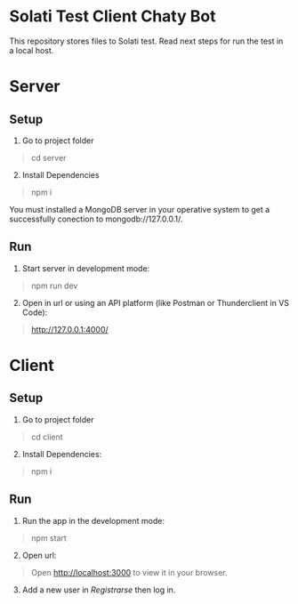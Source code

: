 # Solati Test Client Chaty Bot

This repository stores files to Solati test. Read next steps for run the test in a local host.

# Server

## Setup

1. Go to project folder

> cd server

2. Install Dependencies

> npm i

You must installed a MongoDB server in your operative system to get a successfully conection to mongodb://127.0.0.1/.

## Run

1. Start server in development mode:

> npm run dev

2. Open in url or using an API platform (like Postman or Thunderclient in VS Code):

> http://127.0.0.1:4000/

# Client

## Setup

1. Go to project folder

> cd client

2. Install Dependencies:

> npm i

## Run

1. Run the app in the development mode:

> npm start

2. Open url:

> Open [http://localhost:3000](http://localhost:3000) to view it in your browser.

3. Add a new user in *Registrarse* then log in.